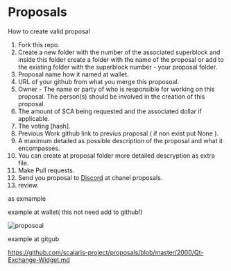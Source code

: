 # Proposals
How to create valid proposal

1. Fork this repo.
2. Create a new folder with the number of the associated superblock and inside this folder create a folder with the name of the proposal or add to the existing folder with the superblock number - your proposal folder.
3. Proposal name how it named at wallet.
4. URL of your github from what you merge this proposoal.
5. Owner - The name or party of who is responsible for working on this proposal. The person(s) should be involved in the creation of this proposal.
6. The amount of SCA being requested and the associated dollar if applicable.
7. The voting [hash].
8. Previous Work github link to previus proposal ( if non exist put None ).
9. A maximum detailed as possible description of the proposal and what it encompasses.
10. You can create at proposal folder more detailed descryption as extra file.
11. Make Pull requests.
12. Send you proposal to [Discord](https://discord.gg/ZeUMV2kcaQ) at chanel proposals.
13. review.

as exmample

example at wallet( this not need add to github!)

![proposoal](https://user-images.githubusercontent.com/32709596/110054174-4ce14c80-7d63-11eb-9872-ac265415cf28.png)

example at gitgub

https://github.com/scalaris-project/proposals/blob/master/2000/Qt-Exchange-Widget.md
